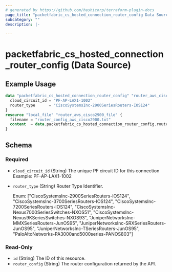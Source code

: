 ```yaml
---
# generated by https://github.com/hashicorp/terraform-plugin-docs
page_title: "packetfabric_cs_hosted_connection_router_config Data Source - terraform-provider-packetfabric"
subcategory: ""
description: |-
  
---
```


# packetfabric_cs_hosted_connection_router_config (Data Source)



## Example Usage

```terraform
data "packetfabric_cs_hosted_connection_router_config" "router_aws_cisco2900" {
  cloud_circuit_id = "PF-AP-LAX1-1002"
  router_type      = "CiscoSystemsInc-2900SeriesRouters-IOS124"
}
resource "local_file" "router_aws_cisco2900_file" {
  filename = "router_config_aws_cisco2900.txt"
  content  = data.packetfabric_cs_hosted_connection_router_config.router_aws_cisco2900.router_config
}
```

<!-- schema generated by tfplugindocs -->
## Schema

### Required

- `cloud_circuit_id` (String) The unique PF circuit ID for this connection
		Example: PF-AP-LAX1-1002
- `router_type` (String) Router Type Identifier.

	Enum: ["CiscoSystemsInc-2900SeriesRouters-IOS124", "CiscoSystemsInc-3700SeriesRouters-IOS124", "CiscoSystemsInc-7200SeriesRouters-IOS124", "CiscoSystemsInc-Nexus7000SeriesSwitches-NXOS51", "CiscoSystemsInc-Nexus9KSeriesSwitches-NXOS93", "JuniperNetworksInc-MMXSeriesRouters-JunOS95", "JuniperNetworksInc-SRXSeriesRouters-JunOS95", "JuniperNetworksInc-TSeriesRouters-JunOS95", "PaloAltoNetworks-PA3000and5000series-PANOS803"]

### Read-Only

- `id` (String) The ID of this resource.
- `router_config` (String) The router configuration returned by the API.

